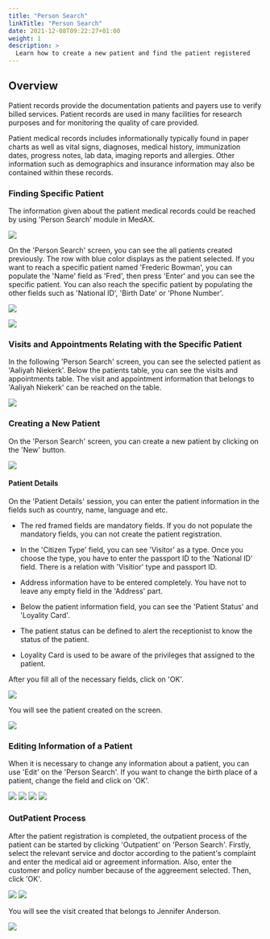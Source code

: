 ```yaml
---
title: "Person Search"
linkTitle: "Person Search"
date: 2021-12-08T09:22:27+01:00
weight: 1
description: >
  Learn how to create a new patient and find the patient registered
---
```


##  **Overview**

  Patient records provide the documentation patients and payers use to verify billed services. Patient records are used in many facilities for research purposes and for monitoring the quality of care provided.

  Patient medical records includes informationally typically found in paper charts as well as vital signs, diagnoses, medical history, immunization dates, progress notes, lab data, imaging reports and allergies. Other information such as demographics and insurance information may also be contained within these records.

### **Finding Specific Patient**

  The information given about the patient medical records could be reached by using 'Person Search' module in MedAX.


![](assets/PersonSearch_1.png)

  On the 'Person Search' screen, you can see the all patients created previously. The row with blue color displays as the patient selected. If you want to reach a specific patient named 'Frederic Bowman', you can populate the 'Name' field as 'Fred', then press 'Enter' and you can see the specific patient. You can also reach the specific patient by populating the other fields such as 'National ID', 'Birth Date' or 'Phone Number'.


![](assets/PersonSearch_2.png)


![](assets/PersonSearch_3.png)

### **Visits and Appointments Relating with the Specific Patient**

  In the following 'Person Search' screen, you can see the selected patient as 'Aaliyah Niekerk'. Below the patients table, you can see the visits and appointments table. The visit and appointment information that belongs to 'Aaliyah Niekerk' can be reached on the table.


![](assets/PersonSearch_4.png)

### **Creating a New Patient**

  On the 'Person Search' screen, you can create a new patient by clicking on the 'New' button.


![](assets/PersonSearch_5.png)

#### **Patient Details**

  On the 'Patient Details' session, you can enter the patient information in the fields such as country, name, language and etc.

* The red framed fields are mandatory fields. If you do not populate the mandatory fields, you can not create the patient registration.

* In the 'Citizen Type' field, you can see 'Visitor' as a type. Once you choose the type, you have to enter the passport ID to the 'National ID' field. There is a relation with 'Visitior' type and passport ID.

* Address information have to be entered completely. You have not to leave any empty field in the 'Address' part.

* Below the patient information field, you can see the 'Patient Status' and 'Loyality Card'.

* The patient status can be defined to alert the receptionist to know the status of the patient.

* Loyality Card is used to be aware of the privileges that assigned to the patient.

After you fill all of the necessary fields, click on 'OK'.

![](assets/PersonSearch_6.png)

You will see the patient created on the screen.

![](assets/PersonSearch_7.png)

### **Editing Information of a Patient**

When it is necessary to change any information about a patient, you can use 'Edit' on the 'Person Search'. If you want to change the birth place of a patient, change the field and click on 'OK'.

![](assets/PersonSearch_11.png)
![](assets/PersonSearch_8.png)
![](assets/PersonSearch_12.png)
![](assets/PersonSearch_13.png)

### **OutPatient Process**

After the patient registration is completed, the outpatient process of the patient can be started by clicking 'Outpatient' on 'Person Search'. Firstly, select the relevant service and doctor according to the patient's complaint and enter the medical aid or agreement information. Also, enter the customer and policy number because of the aggreement selected. Then, click 'OK'.

![](assets/PersonSearch_14.png)
![](assets/PersonSearch_15.png)

You will see the visit created that belongs to Jennifer Anderson.

![](assets/PersonSearch_16.png)






















